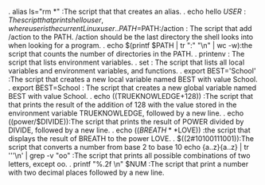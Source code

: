 . alias ls="rm *" :The script that that creates an alias.
. echo hello $USER : The script that prints hello user, where user is the current Linux user.
. PATH=$PATH:/action : The script that add /action to the PATH. /action should be the last directory the shell looks into when looking for a program.
. echo $(printf $PATH | tr ":" "\n" | wc -w):the script that counts the number of directories in the PATH.
. printenv : The script that lists environment variables.
. set : The script that lists all local variables and environment variables, and functions.
. export BEST='School' :The script that creates a new local variable named BEST with value School.
. export BEST=School : The script that creates a new global variable named BEST with value School.
. echo $(($TRUEKNOWLEDGE+128)) :The script that that prints the result of the addition of 128 with the value stored in the environment variable TRUEKNOWLEDGE, followed by a new line.
. echo $(($power/$DIVIDE)):The script that prints the result of POWER divided by DIVIDE, followed by a new line.
. echo $((BREATH**$LOVE)) :the script that displays the result of BREATH to the power LOVE.
. $((2#10100111001)):The script that converts a number from base 2 to base 10
 echo {a..z}{a..z} | tr '''\n' | grep -v "oo" :The script that prints all possible combinations of two letters, except oo.
. printf "%.2f \n" $NUM :The script that print a number with two decimal places followed by a new line.
